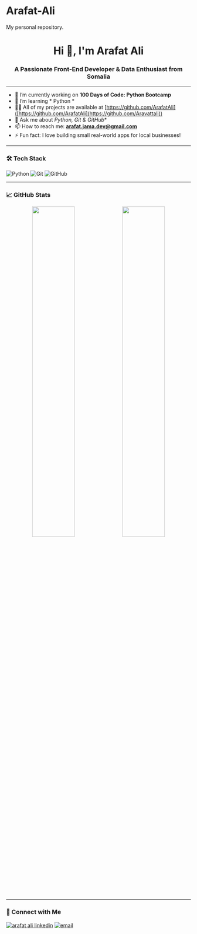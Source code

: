 # Arafat-Ali
My personal repository.
<h1 align="center">Hi 👋, I'm Arafat Ali</h1>
<h3 align="center">A Passionate Front-End Developer & Data Enthusiast from Somalia</h3>

---

- 🔭 I’m currently working on **100 Days of Code: Python Bootcamp**
- 🌱 I’m learning * Python *
- 👨‍💻 All of my projects are available at [https://github.com/ArafatAli]([https://github.com/ArafatAli](https://github.com/Aravattali))
- 💬 Ask me about *Python, Git & GitHub**
- 📫 How to reach me: **arafat.jama.dev@gmail.com**
- ⚡ Fun fact: I love building small real-world apps for local businesses!

---

### 🛠 Tech Stack
![Python](https://img.shields.io/badge/Python-3776AB?style=flat&logo=python&logoColor=white)
![Git](https://img.shields.io/badge/Git-F05032?style=flat&logo=git&logoColor=white)
![GitHub](https://img.shields.io/badge/GitHub-181717?style=flat&logo=github&logoColor=white)

---

### 📈 GitHub Stats

<p align="center">
  <img src="https://github-readme-stats.vercel.app/api?username=ArafatAli&show_icons=true&theme=github_dark" width="48%"/>
  <img src="https://github-readme-streak-stats.herokuapp.com?user=ArafatAli&theme=github-dark&hide_border=false" width="48%"/>
</p>

---

### 📢 Connect with Me

<p align="left">
<a href="https://www.linkedin.com/in/arafat-ali/" target="blank"><img align="center" src="https://img.shields.io/badge/LinkedIn-0077B5?style=flat&logo=linkedin&logoColor=white" alt="arafat ali linkedin" /></a>
<a href="mailto:arafatalicodes@gmail.com" target="blank"><img align="center" src="https://img.shields.io/badge/Gmail-D14836?style=flat&logo=gmail&logoColor=white" alt="email" /></a>
</p>
